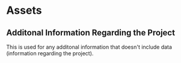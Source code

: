 # Assets


## Additonal Information Regarding the Project
This is used for any additonal information that doesn't include data (information regarding the project).
